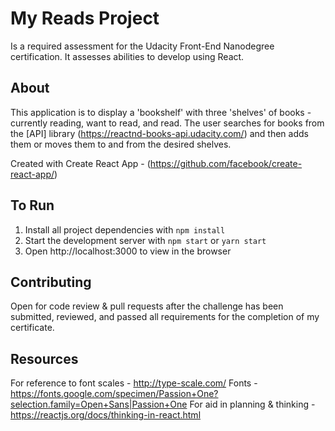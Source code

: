 # My Reads Project

Is a required assessment for the Udacity Front-End Nanodegree certification. It assesses abilities to develop using React.

## About

This application is to display a 'bookshelf' with three 'shelves' of books - currently reading, want to read, and read. The user searches for books from the [API] library (https://reactnd-books-api.udacity.com/) and then adds them or moves them to and from the desired shelves.

Created with Create React App - (https://github.com/facebook/create-react-app/)

## To Run
1. Install all project dependencies with `npm install`
2. Start the development server with `npm start` or `yarn start`
3. Open http://localhost:3000 to view in the browser


## Contributing

Open for code review & pull requests after the challenge has been submitted, reviewed, and passed all requirements for the completion of my certificate.

## Resources

For reference to font scales - http://type-scale.com/
Fonts - https://fonts.google.com/specimen/Passion+One?selection.family=Open+Sans|Passion+One
For aid in planning & thinking - https://reactjs.org/docs/thinking-in-react.html
